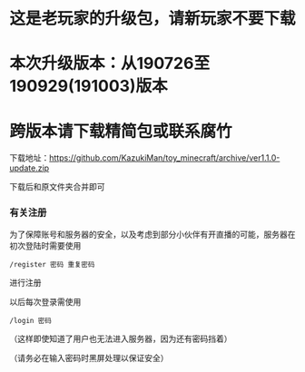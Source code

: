 # 这是老玩家的升级包，请新玩家不要下载

# 本次升级版本：从190726至190929(191003)版本

# 跨版本请下载精简包或联系腐竹

下载地址：https://github.com/KazukiMan/toy_minecraft/archive/ver1.1.0-update.zip

下载后和原文件夹合并即可

### 有关注册

为了保障账号和服务器的安全，以及考虑到部分小伙伴有开直播的可能，服务器在初次登陆时需要使用

`/register 密码 重复密码 `

进行注册

以后每次登录需使用

`/login 密码`

（这样即使知道了用户也无法进入服务器，因为还有密码挡着）

（请务必在输入密码时黑屏处理以保证安全）
